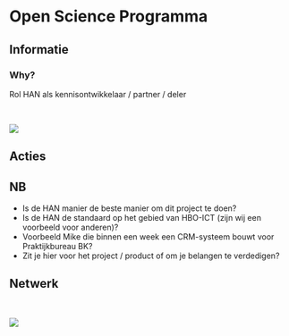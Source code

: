 # Open Science Programma

## Informatie

### Why?
Rol HAN als kennisontwikkelaar / partner / deler

<br>

![](https://github.com/minorsmart/sep2018/blob/master/docs/Screenshot%202019-01-14%20at%2010.47.03.png)

## Acties

## NB
- Is de HAN manier de beste manier om dit project te doen?
- Is de HAN de standaard op het gebied van HBO-ICT (zijn wij een voorbeeld voor anderen)?
- Voorbeeld Mike die binnen een week een CRM-systeem bouwt voor Praktijkbureau BK?
- Zit je hier voor het project / product of om je belangen te verdedigen?

## Netwerk

<br>

![](https://github.com/minorsmart/sep2018/blob/master/docs/IMG_20190114_115031.jpg)
